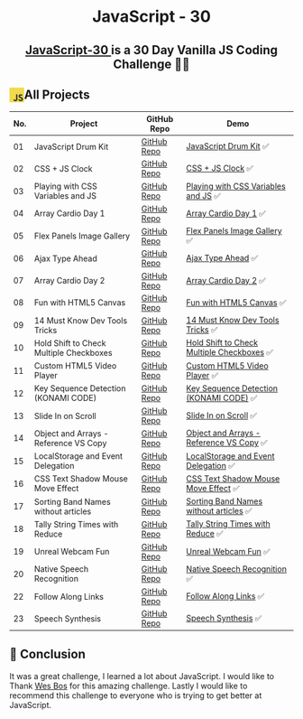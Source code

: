 
<h1 align=center> JavaScript - 30 </h1>
<h2 align=center> <a href="https://javascript30.com/"> JavaScript-30 </a> is a 30 Day Vanilla JS Coding Challenge 👨‍💻 </h2>

## All Projects <img align="left" alt="JavaScript" width="26px" src="https://raw.githubusercontent.com/github/explore/80688e429a7d4ef2fca1e82350fe8e3517d3494d/topics/javascript/javascript.png" /> 

No. | Project        | GitHub Repo            | Demo
--|-----------|------------------------|---
01| JavaScript Drum Kit | [GitHub Repo](https://github.com/rash-123/JS-30-DAY-1) | [JavaScript Drum Kit](https://rash-123.github.io/JS-30-DAY-1/) ✅
02| CSS + JS Clock | [GitHub Repo](https://github.com/rash-123/JS-30-DAY-2) | [CSS + JS Clock](https://rash-123.github.io/JS-30-DAY-2/) ✅
03| Playing with CSS Variables and JS | [GitHub Repo](https://github.com/rash-123/JS-30-DAY-3) | [Playing with CSS Variables and JS](https://rash-123.github.io/JS-30-DAY-3/) ✅
04| Array Cardio Day 1 | [GitHub Repo](https://github.com/rash-123/JS-30-DAY-4) | [Array Cardio Day 1](https://rash-123.github.io/JS-30-DAY-4/) ✅
05| Flex Panels Image Gallery | [GitHub Repo](https://github.com/rash-123/JS-30-DAY-5) | [Flex Panels Image Gallery](https://rash-123.github.io/JS-30-DAY-5/) ✅
06| Ajax Type Ahead | [GitHub Repo](https://github.com/rash-123/JS-30-DAY-6) | [Ajax Type Ahead](https://rash-123.github.io/JS-30-DAY-6/) ✅
07| Array Cardio Day 2 | [GitHub Repo](https://github.com/rash-123/JS-30-DAY-7) | [Array Cardio Day 2](https://rash-123.github.io/JS-30-DAY-7/) ✅
08| Fun with HTML5 Canvas | [GitHub Repo](https://github.com/rash-123/JS-30-DAY-8) | [Fun with HTML5 Canvas](https://rash-123.github.io/JS-30-DAY-8/) ✅
09| 14 Must Know Dev Tools Tricks | [GitHub Repo](https://github.com/rash-123/JS-30-DAY-9) | [14 Must Know Dev Tools Tricks](https://rash-123.github.io/JS-30-DAY-9/) ✅
10| Hold Shift to Check Multiple Checkboxes | [GitHub Repo](https://github.com/rash-123/JS-30-DAY-10) | [Hold Shift to Check Multiple Checkboxes](https://rash-123.github.io/JS-30-DAY-10/) ✅
11| Custom HTML5 Video Player | [GitHub Repo](https://github.com/rash-123/JS-30-DAY-11) | [Custom HTML5 Video Player](https://rash-123.github.io/JS-30-DAY-11/) ✅
12| Key Sequence Detection (KONAMI CODE) | [GitHub Repo](https://github.com/rash-123/JS-30-DAY-12) | [Key Sequence Detection (KONAMI CODE)](https://rash-123.github.io/JS-30-DAY-12/) ✅
13| Slide In on Scroll | [GitHub Repo](https://github.com/rash-123/JS-30-DAY-13) | [Slide In on Scroll](https://rash-123.github.io/JS-30-DAY-13/) ✅
14| Object and Arrays - Reference VS Copy | [GitHub Repo](https://github.com/rash-123/JS-30-DAY-14) | [Object and Arrays - Reference VS Copy](https://rash-123.github.io/JS-30-DAY-14/) ✅
15| LocalStorage and Event Delegation | [GitHub Repo](https://github.com/rash-123/JS-30-DAY-15) | [LocalStorage and Event Delegation](https://rash-123.github.io/JS-30-DAY-15/) ✅
16| CSS Text Shadow Mouse Move Effect | [GitHub Repo](https://github.com/rash-123/JS-30-DAY-16) | [CSS Text Shadow Mouse Move Effect](https://rash-123.github.io/JS-30-DAY-16/) ✅
17| Sorting Band Names without articles | [GitHub Repo](https://github.com/rash-123/JS-30-DAY-17) | [Sorting Band Names without articles](https://rash-123.github.io/JS-30-DAY-17/) ✅
18| Tally String Times with Reduce | [GitHub Repo](https://github.com/rash-123/JS-30-DAY-18) | [Tally String Times with Reduce](https://rash-123.github.io/JS-30-DAY-18/) ✅
19| Unreal Webcam Fun | [GitHub Repo](https://github.com/rash-123/JS-30-DAY-19) | [Unreal Webcam Fun](https://rash-123.github.io/JS-30-DAY-19/) ✅
20| Native Speech Recognition | [GitHub Repo](https://github.com/rash-123/JS-30-DAY-20) | [Native Speech Recognition](https://rash-123.github.io/JS-30-DAY-20/) ✅
22| Follow Along Links | [GitHub Repo](https://github.com/rash-123/JS-30-DAY-22) | [Follow Along Links](https://rash-123.github.io/JS-30-DAY-22/) ✅
23| Speech Synthesis | [GitHub Repo](https://github.com/rash-123/JS-30-DAY-23) | [Speech Synthesis](https://rash-123.github.io/JS-30-DAY-23/) ✅


## 🎯 Conclusion
It was a great challenge, I learned a lot about JavaScript. I would like to Thank [Wes Bos](https://github.com/wesbos) for this amazing challenge.
Lastly I would like to recommend this challenge to everyone who is trying to get better at JavaScript.
